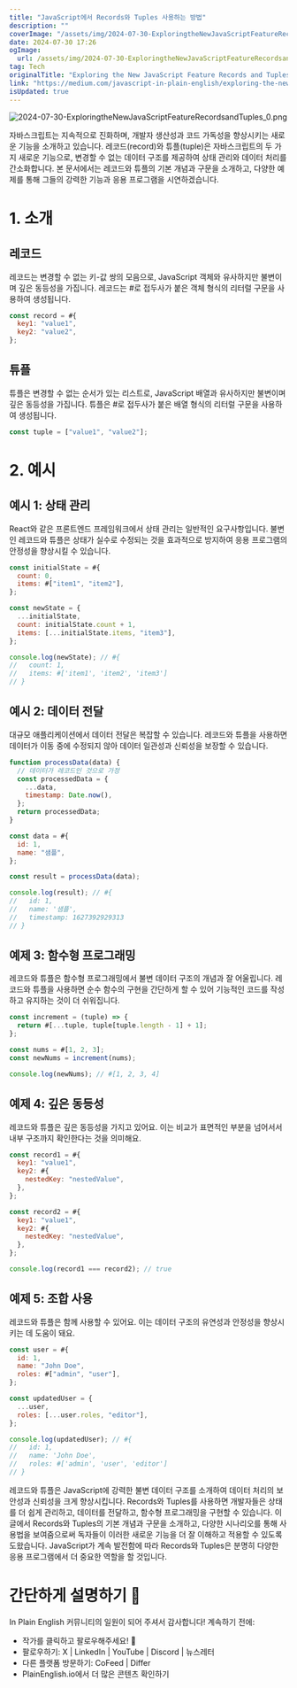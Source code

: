 ```yaml
---
title: "JavaScript에서 Records와 Tuples 사용하는 방법"
description: ""
coverImage: "/assets/img/2024-07-30-ExploringtheNewJavaScriptFeatureRecordsandTuples_0.png"
date: 2024-07-30 17:26
ogImage:
  url: /assets/img/2024-07-30-ExploringtheNewJavaScriptFeatureRecordsandTuples_0.png
tag: Tech
originalTitle: "Exploring the New JavaScript Feature Records and Tuples"
link: "https://medium.com/javascript-in-plain-english/exploring-the-new-javascript-feature-records-and-tuples-8345e1e968dd"
isUpdated: true
---
```


![2024-07-30-ExploringtheNewJavaScriptFeatureRecordsandTuples_0.png](/assets/img/2024-07-30-ExploringtheNewJavaScriptFeatureRecordsandTuples_0.png)

자바스크립트는 지속적으로 진화하며, 개발자 생산성과 코드 가독성을 향상시키는 새로운 기능을 소개하고 있습니다. 레코드(record)와 튜플(tuple)은 자바스크립트의 두 가지 새로운 기능으로, 변경할 수 없는 데이터 구조를 제공하여 상태 관리와 데이터 처리를 간소화합니다. 본 문서에서는 레코드와 튜플의 기본 개념과 구문을 소개하고, 다양한 예제를 통해 그들의 강력한 기능과 응용 프로그램을 시연하겠습니다.

# 1. 소개

## 레코드

<div class="content-ad"></div>

레코드는 변경할 수 없는 키-값 쌍의 모음으로, JavaScript 객체와 유사하지만 불변이며 깊은 동등성을 가집니다. 레코드는 #로 접두사가 붙은 객체 형식의 리터럴 구문을 사용하여 생성됩니다.

```js
const record = #{
  key1: "value1",
  key2: "value2",
};
```

## 튜플

튜플은 변경할 수 없는 순서가 있는 리스트로, JavaScript 배열과 유사하지만 불변이며 깊은 동등성을 가집니다. 튜플은 #로 접두사가 붙은 배열 형식의 리터럴 구문을 사용하여 생성됩니다.

<div class="content-ad"></div>

```js
const tuple = ["value1", "value2"];
```

# 2. 예시

## 예시 1: 상태 관리

React와 같은 프론트엔드 프레임워크에서 상태 관리는 일반적인 요구사항입니다. 불변인 레코드와 튜플은 상태가 실수로 수정되는 것을 효과적으로 방지하여 응용 프로그램의 안정성을 향상시킬 수 있습니다.

<div class="content-ad"></div>

```js
const initialState = #{
  count: 0,
  items: #["item1", "item2"],
};

const newState = {
  ...initialState,
  count: initialState.count + 1,
  items: [...initialState.items, "item3"],
};

console.log(newState); // #{
//   count: 1,
//   items: #['item1', 'item2', 'item3']
// }
```

## 예시 2: 데이터 전달

대규모 애플리케이션에서 데이터 전달은 복잡할 수 있습니다. 레코드와 튜플을 사용하면 데이터가 이동 중에 수정되지 않아 데이터 일관성과 신뢰성을 보장할 수 있습니다.

```js
function processData(data) {
  // 데이터가 레코드인 것으로 가정
  const processedData = {
    ...data,
    timestamp: Date.now(),
  };
  return processedData;
}

const data = #{
  id: 1,
  name: "샘플",
};

const result = processData(data);

console.log(result); // #{
//   id: 1,
//   name: '샘플',
//   timestamp: 1627392929313
// }
```

<div class="content-ad"></div>

## 예제 3: 함수형 프로그래밍

레코드와 튜플은 함수형 프로그래밍에서 불변 데이터 구조의 개념과 잘 어울립니다. 레코드와 튜플을 사용하면 순수 함수의 구현을 간단하게 할 수 있어 기능적인 코드를 작성하고 유지하는 것이 더 쉬워집니다.

```js
const increment = (tuple) => {
  return #[...tuple, tuple[tuple.length - 1] + 1];
};

const nums = #[1, 2, 3];
const newNums = increment(nums);

console.log(newNums); // #[1, 2, 3, 4]
```

## 예제 4: 깊은 동등성

<div class="content-ad"></div>

레코드와 튜플은 깊은 동등성을 가지고 있어요. 이는 비교가 표면적인 부분을 넘어서서 내부 구조까지 확인한다는 것을 의미해요.

```js
const record1 = #{
  key1: "value1",
  key2: #{
    nestedKey: "nestedValue",
  },
};

const record2 = #{
  key1: "value1",
  key2: #{
    nestedKey: "nestedValue",
  },
};

console.log(record1 === record2); // true
```

## 예제 5: 조합 사용

레코드와 튜플은 함께 사용할 수 있어요. 이는 데이터 구조의 유연성과 안정성을 향상시키는 데 도움이 돼요.

<div class="content-ad"></div>

```js
const user = #{
  id: 1,
  name: "John Doe",
  roles: #["admin", "user"],
};

const updatedUser = {
  ...user,
  roles: [...user.roles, "editor"],
};

console.log(updatedUser); // #{
//   id: 1,
//   name: 'John Doe',
//   roles: #['admin', 'user', 'editor']
// }
```

레코드와 튜플은 JavaScript에 강력한 불변 데이터 구조를 소개하여 데이터 처리의 보안성과 신뢰성을 크게 향상시킵니다. Records와 Tuples를 사용하면 개발자들은 상태를 더 쉽게 관리하고, 데이터를 전달하고, 함수형 프로그래밍을 구현할 수 있습니다. 이 글에서 Records와 Tuples의 기본 개념과 구문을 소개하고, 다양한 시나리오를 통해 사용법을 보여줌으로써 독자들이 이러한 새로운 기능을 더 잘 이해하고 적용할 수 있도록 도왔습니다. JavaScript가 계속 발전함에 따라 Records와 Tuples은 분명히 다양한 응용 프로그램에서 더 중요한 역할을 할 것입니다.

# 간단하게 설명하기 🚀

In Plain English 커뮤니티의 일원이 되어 주셔서 감사합니다! 계속하기 전에:

<div class="content-ad"></div>

- 작가를 클릭하고 팔로우해주세요! ️👏️️
- 팔로우하기: X | LinkedIn | YouTube | Discord | 뉴스레터
- 다른 플랫폼 방문하기: CoFeed | Differ
- PlainEnglish.io에서 더 많은 콘텐츠 확인하기
